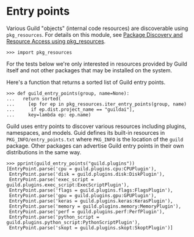 # Entry points

Various Guild "objects" (internal code resources) are discoverable
using `pkg_resources`. For details on this module, see [Package
Discovery and Resource Access using
pkg_resources](http://setuptools.readthedocs.io/en/latest/pkg_resources.html).

    >>> import pkg_resources

For the tests below we're only interested in resources provided by
Guild itself and not other packages that may be installed on the
system.

Here's a function that returns a sorted list of Guild entry points.

    >>> def guild_entry_points(group, name=None):
    ...   return sorted(
    ...     [ep for ep in pkg_resources.iter_entry_points(group, name)
    ...      if ep.dist.project_name == "guildai"],
    ...     key=lambda ep: ep.name)

Guild uses entry points to discover various resources including
plugins, namespaces, and models. Guid defines its built-in resources
in `PKG_INFO/entry_points.txt` where `PKG_INFO` is the location of the
`guild` package. Other packages can advertise Guild entry points in
their own distributions in the same way.

    >>> pprint(guild_entry_points("guild.plugins"))
    [EntryPoint.parse('cpu = guild.plugins.cpu:CPUPlugin'),
     EntryPoint.parse('disk = guild.plugins.disk:DiskPlugin'),
     EntryPoint.parse('exec_script = guild.plugins.exec_script:ExecScriptPlugin'),
     EntryPoint.parse('flags = guild.plugins.flags:FlagsPlugin'),
     EntryPoint.parse('gpu = guild.plugins.gpu:GPUPlugin'),
     EntryPoint.parse('keras = guild.plugins.keras:KerasPlugin'),
     EntryPoint.parse('memory = guild.plugins.memory:MemoryPlugin'),
     EntryPoint.parse('perf = guild.plugins.perf:PerfPlugin'),
     EntryPoint.parse('python_script = guild.plugins.python_script:PythonScriptPlugin'),
     EntryPoint.parse('skopt = guild.plugins.skopt:SkoptPlugin')]
